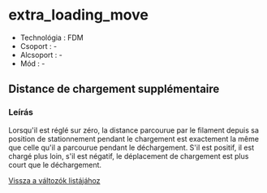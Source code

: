 # extra\_loading\_move

* Technológia : FDM
* Csoport : -
* Alcsoport : -
* Mód : - 

## Distance de chargement supplémentaire

### Leírás

Lorsqu'il est réglé sur zéro, la distance parcourue par le filament depuis sa position de stationnement pendant le chargement est exactement la même que celle qu'il a parcourue pendant le déchargement. S'il est positif, il est chargé plus loin, s'il est négatif, le déplacement de chargement est plus court que le déchargement.

[Vissza a változók listájához](../../variable_list)

